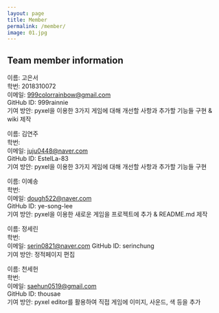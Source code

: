 ```yaml
---
layout: page
title: Member
permalink: /member/
image: 01.jpg
---
```


## Team member information

이름: 고은서  
학번: 2018310072<br>
이메일: 999colorrainbow@gmail.com  
GitHub ID: 999rainnie  
기여 방안: pyxel을 이용한 3가지 게임에 대해 개선할 사항과 추가할 기능들 구현 & wiki 제작
<br>

이름: 김연주   
학번:  <br>
이메일: juju0448@naver.com  
GitHub ID: EstelLa-83 <br>
기여 방안: pyxel을 이용한 3가지 게임에 대해 개선할 사항과 추가할 기능들 구현

이름: 이예송  
학번:  <br>
이메일: dough522@naver.com  
GitHub ID: ye-song-lee <br>
기여 방안: pyxel을 이용한 새로운 게임을 프로젝트에 추가 & README.md 제작

이름: 정세린  
학번:  <br>
이메일: serin0821@naver.com
GitHub ID: serinchung <br>
기여 방안: 정적페이지 편집 

이름: 천세헌  
학번: <br>
이메일: saehun0519@gmail.com   
GitHub ID: thousae <br>
기여 방안: pyxel editor를 활용하여 직접 게임에 이미지, 사운드, 색 등을 추가

